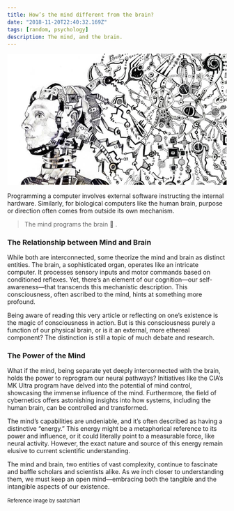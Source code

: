 ```yaml
---
title: How’s the mind different from the brain?
date: "2018-11-20T22:40:32.169Z"
tags: [random, psychology]
description: The mind, and the brain.
---
```


![drawing the consciousness](./mind.jpg)

Programming a computer involves external software instructing the internal hardware. Similarly, for biological computers like the human brain, purpose or direction often comes from outside its own mechanism.

> The mind programs the brain 🧠 .

### The Relationship between Mind and Brain

While both are interconnected, some theorize the mind and brain as distinct entities. The brain, a sophisticated organ, operates like an intricate computer. It processes sensory inputs and motor commands based on conditioned reflexes. Yet, there’s an element of our cognition—our self-awareness—that transcends this mechanistic description. This consciousness, often ascribed to the mind, hints at something more profound.

Being aware of reading this very article or reflecting on one’s existence is the magic of consciousness in action. But is this consciousness purely a function of our physical brain, or is it an external, more ethereal component? The distinction is still a topic of much debate and research.

### The Power of the Mind

What if the mind, being separate yet deeply interconnected with the brain, holds the power to reprogram our neural pathways? Initiatives like the CIA’s MK Ultra program have delved into the potential of mind control, showcasing the immense influence of the mind. Furthermore, the field of cybernetics offers astonishing insights into how systems, including the human brain, can be controlled and transformed.

The mind’s capabilities are undeniable, and it’s often described as having a distinctive “energy.” This energy might be a metaphorical reference to its power and influence, or it could literally point to a measurable force, like neural activity. However, the exact nature and source of this energy remain elusive to current scientific understanding.

The mind and brain, two entities of vast complexity, continue to fascinate and baffle scholars and scientists alike. As we inch closer to understanding them, we must keep an open mind—embracing both the tangible and the intangible aspects of our existence.

<small> Reference image by saatchiart</small>

